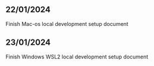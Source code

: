 ## 22/01/2024
Finish Mac-os local development setup document

## 23/01/2024
Finish Windows WSL2 local development setup document